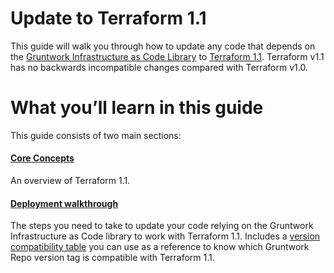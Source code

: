 # Update to Terraform 1.1

This guide will walk you through how to update any code that depends on the
[Gruntwork Infrastructure as Code
Library](https://gruntwork.io/infrastructure-as-code-library/) to [Terraform
1.1](https://www.terraform.io/language/upgrade-guides/1-1). Terraform v1.1 has
no backwards incompatible changes compared with Terraform v1.0.

# What you’ll learn in this guide

This guide consists of two main sections:

<div className="dlist">

#### [Core Concepts](core-concepts.md)

An overview of Terraform 1.1.

#### [Deployment walkthrough](deployment-walkthrough/step-1-update-your-code-to-be-compatible-with-terraform-1-x.md)

The steps you need to take to update your code relying on the Gruntwork Infrastructure as Code library to work with
Terraform 1.1. Includes a
[version compatibility table](deployment-walkthrough/step-2-update-references-to-the-gruntwork-infrastructure-as-code-library.md#version-compatibility-table) you can use as a reference to know which Gruntwork Repo version
tag is compatible with Terraform 1.1.

</div>
